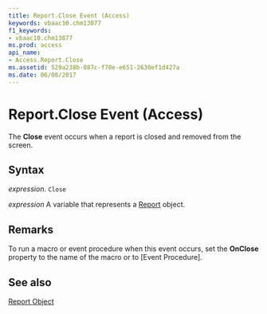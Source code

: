 ```yaml
---
title: Report.Close Event (Access)
keywords: vbaac10.chm13877
f1_keywords:
- vbaac10.chm13877
ms.prod: access
api_name:
- Access.Report.Close
ms.assetid: 529a238b-087c-f70e-e651-2630ef1d427a
ms.date: 06/08/2017
---
```



# Report.Close Event (Access)

The  **Close** event occurs when a report is closed and removed from the screen.


## Syntax

_expression_. `Close`

_expression_ A variable that represents a [Report](Access.Report.md) object.


## Remarks

To run a macro or event procedure when this event occurs, set the  **OnClose** property to the name of the macro or to [Event Procedure].


## See also


[Report Object](Access.Report.md)

